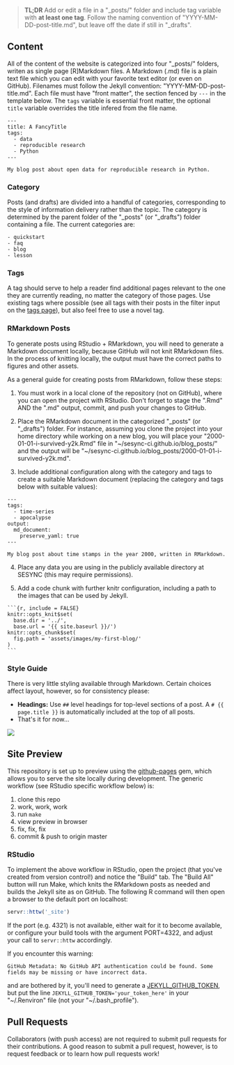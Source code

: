 > **TL;DR** Add or edit a file in a "\_posts/"  folder and include tag variable
> with **at least one tag**. Follow the naming convention of
> "YYYY-MM-DD-post-title.md", but leave off the date if still in "\_drafts".

## Content

All of the content of the website is categorized into four "\_posts/" folders,
writen as single page [R]Markdown files. A Markdown (.md) file is a plain text file
which you can edit with your favorite text editor (or even on GitHub). Filenames
must follow the Jekyll convention: "YYYY-MM-DD-post-title.md". Each file must
have "front matter", the section fenced by `---` in the template below. The
`tags` variable is essential front matter, the optional `title` variable overrides
the title infered from the file name.

```
---
title: A FancyTitle
tags:
  - data
  - reproducible research
  - Python
---

My blog post about open data for reproducible research in Python.
```

### Category

Posts (and drafts) are divided into a handful of categories, corresponding to the style of
information delivery rather than the topic. The category is determined by the
parent folder of the "\_posts" (or "\_drafts") folder containing a file. The current categories
are:

```
- quickstart
- faq
- blog
- lesson
```

### Tags

A tag should serve to help a reader find additional pages relevant to the one
they are currently reading, no matter the category of those pages. Use existing
tags where possible (see all tags with their posts in the filter input on the
[tags page](https://cyberhelp.sesync.org/tags.html)), but also feel free to use
a novel tag.

### RMarkdown Posts

To generate posts using RStudio + RMarkdown, you will need to generate a
Markdown document locally, because GitHub will not knit RMarkdown files. In the
process of knitting locally, the output must have the correct paths to figures
and other assets.

As a general guide for creating posts from RMarkdown, follow these steps:

1. You must work in a local clone of the repository (not on GitHub), where you
can open the project with RStudio. Don't forget to stage the ".Rmd" AND the
".md" output, commit, and push your changes to GitHub.

2. Place the RMarkdown document in the categorized "\_posts" (or "\_drafts")
folder. For instance, assuming you clone the project into your home directory while working on a new blog,
you will place your "2000-01-01-i-survived-y2k.Rmd" file in
"\~/sesync-ci.github.io/blog\_posts/" and the output will be
"\~/sesync-ci.github.io/blog\_posts/2000-01-01-i-survived-y2k.md".

3. Include additional configuration along with the category and tags to create a
suitable Markdown document (replacing the category and tags below with suitable
values):
```
---
tags:
  - time-series
  - apocalypse
output:
  md_document:
    preserve_yaml: true
---

My blog post about time stamps in the year 2000, written in RMarkdown.
```

4. Place any data you are using in the publicly available directory at SESYNC
(this may require permissions).

5. Add a code chunk with further knitr configuration, including a path to the
images that can be used by Jekyll.

````
```{r, include = FALSE}
knitr::opts_knit$set(
  base.dir = '../',
  base.url = '{{ site.baseurl }}/')
knitr::opts_chunk$set(
  fig.path = 'assets/images/my-first-blog/'
)
```
````

### Style Guide

There is very little styling available through Markdown. Certain choices affect
layout, however, so for consistency please:

- **Headings:** Use `##` level headings for top-level sections of a post. A
  `# {{ page.title }}` is automatically included at the top of all posts.
- That's it for now...

![](https://imgs.xkcd.com/comics/strunk_and_white.png)

## Site Preview

This repository is set up to preview using the
[github-pages](https://github.com/github/pages-gem) gem, which allows you to
serve the site locally during development. The generic workflow (see RStudio
specific workflow below) is:

1. clone this repo
2. work, work, work
3. run `make`
4. view preview in browser
5. fix, fix, fix
6. commit & push to origin master

### RStudio

To implement the above workflow in RStudio, open the project (that you've
created from version control!) and notice the "Build" tab. The "Build All"
button will run Make, which knits the RMarkdown posts as needed and builds the
Jekyll site as on GitHub. The following R command will then open a browser to
the default port on localhost:

```r
servr::httw('_site')
```

If the port (e.g. 4321) is not available, either wait for it to become available,
or configure your build tools with the argument PORT=4322, and adjust your call
to `servr::httw` accordingly.

If you encounter this warning:

```
GitHub Metadata: No GitHub API authentication could be found. Some fields may be missing or have incorrect data.
```

and are bothered by it, you'll need to generate a
[JEKYLL_GITHUB_TOKEN](http://www.petkovicm.com/GitHub-API-problem/), but put the
line `JEKYLL_GITHUB_TOKEN='your_token_here'` in your "\~/.Renviron" file (not
your "\~/.bash_profile").

## Pull Requests

Collaborators (with push access) are not required to submit pull requests for
their contributions. A good reason to submit a pull request, however, is to
request feedback or to learn how pull requests work!
